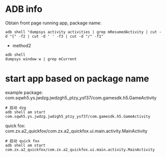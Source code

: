 # ADB info
Obtain front page running app, package name:
~~~shell
adb shell "dumpsys activity activities | grep mResumedActivity | cut -d "{" -f2 | cut -d ' ' -f3 | cut -d "/" -f1"
~~~

- method2
~~~shell
adb shell
dumpsys window w | grep mCurrent
~~~

# start app based on package name
example package:  com.sqwh5.ys.jwdzg.jwdzgh5_ptzy_ysf37/com.gamesdk.h5.GameActivity
~~~shell
# 启动 dzg
adb shell am start  com.sqwh5.ys.jwdzg.jwdzgh5_ptzy_ysf37/com.gamesdk.h5.GameActivity
~~~~
quick fox:  com.zx.a2_quickfox/com.zx.a2_quickfox.ui.main.activity.MainActivity
~~~shell
# 启动 quick fox
adb shell am start  com.zx.a2_quickfox/com.zx.a2_quickfox.ui.main.activity.MainActivity
~~~
